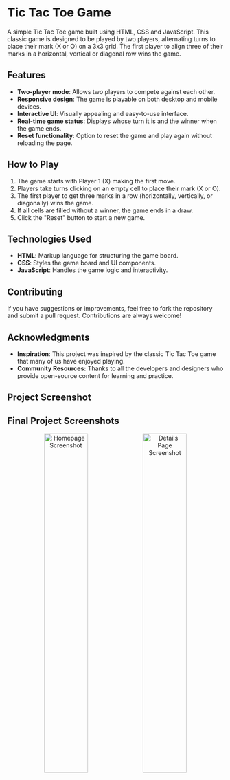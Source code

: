 # Tic Tac Toe Game

A simple Tic Tac Toe game built using HTML, CSS and JavaScript. This classic game is designed to be played by two players, alternating turns to place their mark (X or O) on a 3x3 grid. The first player to align three of their marks in a horizontal, vertical or diagonal row wins the game.

## Features

- **Two-player mode**: Allows two players to compete against each other.
- **Responsive design**: The game is playable on both desktop and mobile devices.
- **Interactive UI**: Visually appealing and easy-to-use interface.
- **Real-time game status**: Displays whose turn it is and the winner when the game ends.
- **Reset functionality**: Option to reset the game and play again without reloading the page.

## How to Play

1. The game starts with Player 1 (X) making the first move.
2. Players take turns clicking on an empty cell to place their mark (X or O).
3. The first player to get three marks in a row (horizontally, vertically, or diagonally) wins the game.
4. If all cells are filled without a winner, the game ends in a draw.
5. Click the "Reset" button to start a new game.

## Technologies Used

- **HTML**: Markup language for structuring the game board.
- **CSS**: Styles the game board and UI components.
- **JavaScript**: Handles the game logic and interactivity.

## Contributing

If you have suggestions or improvements, feel free to fork the repository and submit a pull request. Contributions are always welcome!

## Acknowledgments

- **Inspiration**: This project was inspired by the classic Tic Tac Toe game that many of us have enjoyed playing.
- **Community Resources:** Thanks to all the developers and designers who provide open-source content for learning and practice.

## Project Screenshot

## Final Project Screenshots

<p align="center">
  <img src="Tic-Tac-Toe-Game/Images/project_image_1.jpeg" alt="Homepage Screenshot" width="45%">
  <img src="Tic-Tac-Toe-Game/Images/project_image_2.jpeg" alt="Details Page Screenshot" width="45%">
</p>

